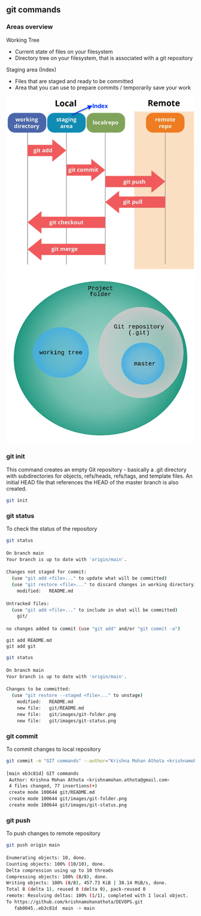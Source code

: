 ## git commands

### Areas overview

Working Tree

- Current state of files on your filesystem
- Directory tree on your filesystem, that is associated with a git repository

Staging area (Index)

- Files that are staged and ready to be committed
- Area that you can use to prepare commits / temporarily save your work

![](images/git-status.png)
![](images/git-folder.png)

### git init

This command creates an empty Git repository - basically a .git directory with subdirectories for objects, refs/heads, refs/tags, and template files. An initial HEAD file that references the HEAD of the master branch is also created.

```bash
git init
```

### git status

To check the status of the repository

```bash
git status

On branch main
Your branch is up to date with 'origin/main'.

Changes not staged for commit:
  (use "git add <file>..." to update what will be committed)
  (use "git restore <file>..." to discard changes in working directory)
	modified:   README.md

Untracked files:
  (use "git add <file>..." to include in what will be committed)
	git/

no changes added to commit (use "git add" and/or "git commit -a")
```

```
git add README.md
git add git
```

```bash
git status

On branch main
Your branch is up to date with 'origin/main'.

Changes to be committed:
  (use "git restore --staged <file>..." to unstage)
	modified:   README.md
	new file:   git/README.md
	new file:   git/images/git-folder.png
	new file:   git/images/git-status.png
```

### git commit

To commit changes to local repository

```bash
git commit -m "GIT commands" --author="Krishna Mohan Athota <krishnamohan.athota@gmail.com>"

[main eb3c81d] GIT commands
 Author: Krishna Mohan Athota <krishnamohan.athota@gmail.com>
 4 files changed, 77 insertions(+)
 create mode 100644 git/README.md
 create mode 100644 git/images/git-folder.png
 create mode 100644 git/images/git-status.png
```

### git push

To push changes to remote repository

```bash
git push origin main

Enumerating objects: 10, done.
Counting objects: 100% (10/10), done.
Delta compression using up to 10 threads
Compressing objects: 100% (8/8), done.
Writing objects: 100% (8/8), 457.73 KiB | 38.14 MiB/s, done.
Total 8 (delta 1), reused 0 (delta 0), pack-reused 0
remote: Resolving deltas: 100% (1/1), completed with 1 local object.
To https://github.com/krishnamohanathota/DEVOPS.git
   fab0045..eb3c81d  main -> main
```
